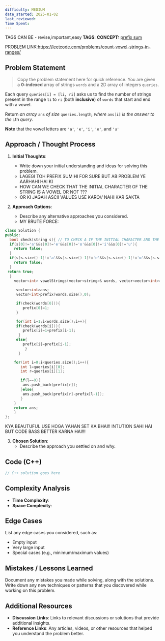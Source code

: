 ```yaml
---
difficulty: MEDIUM
date_started: 2025-01-02
last_reviewed: 
Time Spent: 
---
```

TAGS CAN BE - revise,important,easy
**TAGS**:
**CONCEPT:** [prefix sum](../DSA/DATA%20STRUCTURES%20&%20ALGORITHMS/Topics/PREFIX%20SUM/prefix%20sum.md)

PROBLEM LINK:https://leetcode.com/problems/count-vowel-strings-in-ranges/
## Problem Statement
> Copy the problem statement here for quick reference.
> You are given a **0-indexed** array of strings `words` and a 2D array of integers `queries`.

Each query `queries[i] = [li, ri]` asks us to find the number of strings present in the range `li` to `ri` (both **inclusive**) of `words` that start and end with a vowel.

Return _an array_ `ans` _of size_ `queries.length`_, where_ `ans[i]` _is the answer to the_ `i`th _query_.

**Note** that the vowel letters are `'a'`, `'e'`, `'i'`, `'o'`, and `'u'`
> 

## Approach / Thought Process
1. **Initial Thoughts**: 
   - Write down your initial understanding and ideas for solving this problem.
   - LAGEGI TOH PREFIX SUM HI FOR SURE BUT AB PROBLEM YE AARHAHI HAI KI 
   - HOW CAN WE CHECK THAT THE INITIAL CHARACTER OF THE STRING IS A VOWEL OR NOT ???
   - OR KI JAGAH ASCII VALUES USE KARO// NAHI KAR SAKTA
   

2. **Approach Options**:
   - Describe any alternative approaches you considered.
   - MY BRUTE FORCE:
```c++
class Solution {
public:
  bool check(string s){ // TO CHECK A IF THE INITIAL CHARACTER AND THE LAST CHARACTER
  if(s[0]!='a'&&s[0]!='e'&&s[0]!='o'&&s[0]!='i'&&s[0]!='u'){
    return false;
  }
  if(s[s.size()-1]!='a'&&s[s.size()-1]!='e'&&s[s.size()-1]!='o'&&s[s.size()-1]!='i'&&s[s.size()-1]!='u'){
    return false;
  }
 return true;
  }
    vector<int> vowelStrings(vector<string>& words, vector<vector<int>>& queries) {
        
     vector<int>ans;
     vector<int>prefix(words.size(),0);

     if(check(words[0])){
        prefix[0]=1;
     }

     for(int i=1;i<words.size();i++){
     if(check(words[i])){
        prefix[i]=1+prefix[i-1];
      }
     else{
        prefix[i]=prefix[i-1];
         }
      }

    for(int i=0;i<queries.size();i++){
       int l=queries[i][0];
       int r=queries[i][1];

       if(l==0){
        ans.push_back(prefix[r]);
       }else{
        ans.push_back(prefix[r]-prefix[l-1]);
       }
    }
    return ans;
    }
};
```

KYA BEAUTUFUL USE HOGA YAHAN SET KA BHAI!!
INTUTION SAHI HAI BUT CODE BASS BETTER KARNA HAI!!!




3. **Chosen Solution**:
   - Describe the approach you settled on and why.

## Code (C++)
```cpp
// C++ solution goes here

```

## Complexity Analysis
- **Time Complexity**: 
- **Space Complexity**: 

## Edge Cases
List any edge cases you considered, such as:
- Empty input
- Very large input
- Special cases (e.g., minimum/maximum values)

## Mistakes / Lessons Learned
Document any mistakes you made while solving, along with the solutions.
Write down any new techniques or patterns that you discovered while working on this problem.

## Additional Resources
- **Discussion Links**: Links to relevant discussions or solutions that provide additional insights.
- **Reference Links**: Any articles, videos, or other resources that helped you understand the problem better.